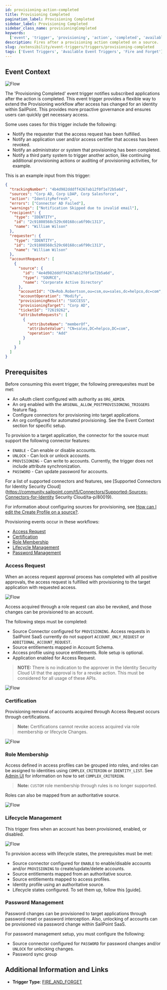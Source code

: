 ```yaml
---
id: provisioning-action-completed
title: Provisioning Completed
pagination_label: Provisioning Completed
sidebar_label: Provisioning Completed
sidebar_class_name: provisioningCompleted
keywords:
  ['event', 'trigger', 'provisioning', 'action', 'completed', 'available']
description: Fires after a provisioning action completed on a source.
slug: /extensibility/event-triggers/triggers/provisioning-completed
tags: ['Event Triggers', 'Available Event Triggers', 'Fire and Forget']
---
```


## Event Context

![Flow](./img/provisioning-action.png)

The 'Provisioning Completed' event trigger notifies subscribed applications after the action is completed. This event trigger provides a flexible way to extend the Provisioning workflow after access has changed for an identity within SailPoint. This provides more proactive governance and ensures users can quickly get necessary access.

Some uses cases for this trigger include the following:

- Notify the requester that the access request has been fulfilled.
- Notify an application user and/or access certifier that access has been revoked.
- Notify an administrator or system that provisioning has been completed.
- Notify a third party system to trigger another action, like continuing additional provisioning actions or auditing of provisioning activities, for example.

This is an example input from this trigger:

```json
{
  "trackingNumber": "4b4d982dddff4267ab12f0f1e72b5a6d",
  "sources": "Corp AD, Corp LDAP, Corp Salesforce",
  "action": "IdentityRefresh",
  "errors": ["Connector AD Failed"],
  "warnings": ["Notification Skipped due to invalid email"],
  "recipient": {
    "type": "IDENTITY",
    "id": "2c91808568c529c60168cca6f90c1313",
    "name": "William Wilson"
  },
  "requester": {
    "type": "IDENTITY",
    "id": "2c91808568c529c60168cca6f90c1313",
    "name": "William Wilson"
  },
  "accountRequests": [
    {
      "source": {
        "id": "4e4d982dddff4267ab12f0f1e72b5a6d",
        "type": "SOURCE",
        "name": "Corporate Active Directory"
      },
      "accountId": "CN=Rob.Robertson,ou=csm,ou=sales,dc=helpco,dc=com",
      "accountOperation": "Modify",
      "provisioningResult": "SUCCESS",
      "provisioningTarget": "Corp AD",
      "ticketId": "72619262",
      "attributeRequests": [
        {
          "attributeName": "memberOf",
          "attributeValue": "CN=sales,DC=helpco,DC=com",
          "operation": "Add"
        }
      ]
    }
  ]
}
```

## Prerequisites

Before consuming this event trigger, the following prerequesites must be met:

- An oAuth client configured with authority as `ORG_ADMIN`.
- An org enabled with the `ARSENAL_ALLOW_POSTPROVISIONING_TRIGGERS` feature flag.
- Configure connectors for provisioning into target applications.
- An org configured for automated provisioning. See the Event Context section for specific setup.

To provision to a target application, the connector for the source must support the following connector features:

- `ENABLE` - Can enable or disable accounts.
- `UNLOCK` - Can lock or unlock accounts.
- `PROVISIONING` - Can write to accounts. Currently, the trigger does not include attribute synchronization.
- `PASSWORD` - Can update password for accounts.

For a list of supported connectors and features, see [Supported Connectors for Identity Security Cloud](https://community.sailpoint.com/t5/Connectors/Supported-Sources-Connectors-for-Identity Security Cloud/ta-p/80019).

For information about configuring sources for provisioning, see [How can I edit the Create Profile on a source?](https://community.sailpoint.com/t5/Connectors/How-can-I-edit-the-Create-Profile-on-a-source/ta-p/74429).

Provisioning events occur in these workflows:

- [Access Request](#access-request)
- [Certification](#certification)
- [Role Membership](#role-membership)
- [Lifecycle Management](#lifecycle-management)
- [Password Management](#password-management)

### Access Request

When an access request approval process has completed with all positive approvals, the access request is fulfilled with provisioning to the target application with requested access.

![Flow](./img/provisioning-access-request.png)

Access acquired through a role request can also be revoked, and those changes can be provisioned to an account.

The following steps must be completed:

- Source Connector configured for `PROVISIONING`. Access requests in SailPoint SaaS currently do not support `ACCOUNT_ONLY_REQUEST` or `ADDITIONAL_ACCOUNT_REQUEST`.
- Source entitlements mapped in Account Schema.
- Access profile using source entitlements. Role setup is optional.
- Application enabled for Access Request.

> **NOTE:** There is no indication to the approver in the Identity Security Cloud UI that the approval is for a revoke action. This must be considered for all usage of these APIs.

![Flow](./img/provisioning-access-request-2.png)

### Certification

Provisioning removal of accounts acquired through Access Request occurs through certifications.

> **Note:** Certifications cannot revoke access acquired via role membership or lifecycle Changes.

![Flow](./img/provisioning-access-request-certification.png)

### Role Membership

Access defined in access profiles can be grouped into roles, and roles can be assigned to identities using `COMPLEX_CRITERION` or `IDENTITY_LIST`. See [Admin UI](https://community.sailpoint.com/t5/Admin-Help/Standard-Role-Membership-Criteria-Options/ta-p/74392) for information on how to set `COMPLEX_CRITERION`.

> **Note:** `CUSTOM` role membership through rules is no longer supported.

Roles can also be mapped from an authoritative source.

![Flow](./img/provisioning-role-membership.png)

### Lifecycle Management

This trigger fires when an account has been provisioned, enabled, or disabled.

![Flow](./img/provisioning-lifecycle-management.png)

To provision access with lifecycle states, the prerequisites must be met:

- Source connector configured for `ENABLE` to enable/disable accounts and/or `PROVISIONING` to create/update/delete accounts.
- Source entitlements mapped from an authoritative source.
- Source entitlements mapped to access profiles.
- Identity profile using an authoritative source.
- Lifecycle states configured. To set them up, follow this [guide].

### Password Management

Password changes can be provisioned to target applications through password reset or password interception. Also, unlocking of accounts can be provisioned via password change within SailPoint SaaS.

For password management setup, you must configure the following:

- Source connector configured for `PASSWORD` for password changes and/or `UNLOCK` for unlocking changes.
- Password sync group

## Additional Information and Links

- **Trigger Type**: [FIRE_AND_FORGET](../trigger-types.md#fire-and-forget)
<!-- [Input schema](https://developer.sailpoint.com/apis/beta/#section/Provisioning-Completed-Event-Trigger-Input) -->
